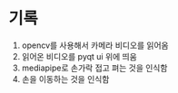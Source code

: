 # 기록

1. opencv를 사용해서 카메라 비디오를 읽어옴
2. 읽어온 비디오를 pyqt ui 위에 띄움
3. mediapipe로 손가락 접고 펴는 것을 인식함
4. 손을 이동하는 것을 인식함

